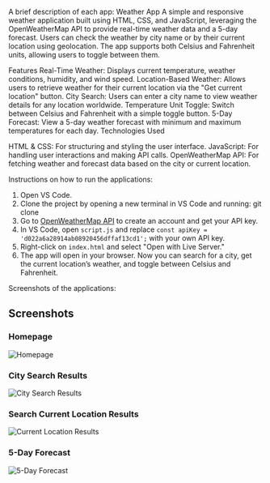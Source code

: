 A brief description of each app:
Weather App
A simple and responsive weather application built using HTML, CSS, and JavaScript, leveraging the OpenWeatherMap API to provide real-time weather data and a 5-day forecast. Users can check the weather by city name or by their current location using geolocation. The app supports both Celsius and Fahrenheit units, allowing users to toggle between them.

Features
Real-Time Weather: Displays current temperature, weather conditions, humidity, and wind speed.
Location-Based Weather: Allows users to retrieve weather for their current location via the "Get current location" button.
City Search: Users can enter a city name to view weather details for any location worldwide.
Temperature Unit Toggle: Switch between Celsius and Fahrenheit with a simple toggle button.
5-Day Forecast: View a 5-day weather forecast with minimum and maximum temperatures for each day.
Technologies Used

HTML & CSS: For structuring and styling the user interface.
JavaScript: For handling user interactions and making API calls.
OpenWeatherMap API: For fetching weather and forecast data based on the city or current location.

Instructions on how to run the applications:
1. Open VS Code.
2. Clone the project by opening a new terminal in VS Code and running: git clone <repository-url>
3. Go to [OpenWeatherMap API](https://home.openweathermap.org/users/sign_up) to create an account and get your API key.
4. In VS Code, open `script.js` and replace `const apiKey = 'd022a6a28914ab08920456dffaf13cd1';` with your own API key.
5. Right-click on `index.html` and select "Open with Live Server."
6. The app will open in your browser. Now you can search for a city, get the current location’s weather, and toggle between Celsius and Fahrenheit.

Screenshots of the applications:
## Screenshots
### Homepage
![Homepage](WeatherApp/public/screenshots/screen1.png)

### City Search Results
![City Search Results](WeatherApp/public/screenshots/screen2.png)

### Search Current Location Results
![Current Location Results](WeatherApp/public/screenshots/screen3.png)

### 5-Day Forecast
![5-Day Forecast](WeatherApp/public/screenshots/screen4.png)
